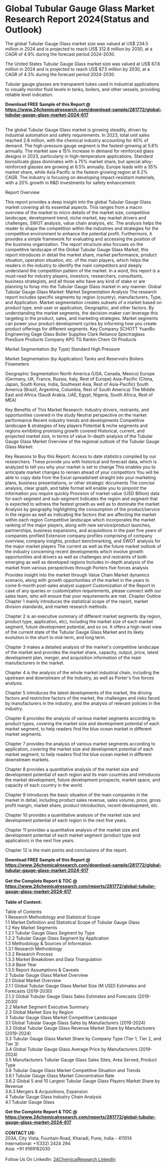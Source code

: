 <h1>Global Tubular Gauge Glass Market Research Report 2024(Status and Outlook)</h1><p>The global Tubular Gauge Glass market size was valued at US$ 234.5 million in 2024 and is projected to reach US$ 312.8 million by 2030, at a CAGR of 4.9% during the forecast period 2024-2030.</p><p>
The United States Tubular Gauge Glass market size was valued at US$ 67.8 million in 2024 and is projected to reach US$ 87.5 million by 2030, at a CAGR of 4.3% during the forecast period 2024-2030.</p><p>
Tubular gauge glasses are transparent tubes used in industrial applications to visually monitor fluid levels in tanks, boilers, and other vessels, providing reliable level indication.</p><div><b>Download FREE Sample of this Report @ 
            <a href="https://www.24chemicalresearch.com/download-sample/281772/global-tubular-gauge-glass-market-2024-617">
            https://www.24chemicalresearch.com/download-sample/281772/global-tubular-gauge-glass-market-2024-617</a></b></div><br><p>
The global Tubular Gauge Glass market is growing steadily, driven by industrial automation and safety requirements. In 2023, total unit sales reached 2.8 million, with the chemical industry accounting for 40% of demand. The high-pressure gauge segment is the fastest-growing at 5.8% annually. The market saw a 15% increase in demand for reinforced glass designs in 2023, particularly in high-temperature applications. Standard borosilicate glass dominates with a 75% market share, but special alloy-reinforced glasses are growing at 6.5% annually. Europe leads with a 35% market share, while Asia Pacific is the fastest-growing region at 6.2% CAGR. The industry is focusing on developing impact-resistant materials, with a 20% growth in R&amp;D investments for safety enhancement.</p><p>
Report Overview</p><p>
 This report provides a deep insight into the global Tubular Gauge Glass market covering all its essential aspects. This ranges from a macro overview of the market to micro details of the market size, competitive landscape, development trend, niche market, key market drivers and challenges, SWOT analysis, value chain analysis, etc.
 The analysis helps the reader to shape the competition within the industries and strategies for the competitive environment to enhance the potential profit. Furthermore, it provides a simple framework for evaluating and accessing the position of the business organization. The report structure also focuses on the competitive landscape of the Global Tubular Gauge Glass Market, this report introduces in detail the market share, market performance, product situation, operation situation, etc. of the main players, which helps the readers in the industry to identify the main competitors and deeply understand the competition pattern of the market.
 In a word, this report is a must-read for industry players, investors, researchers, consultants, business strategists, and all those who have any kind of stake or are planning to foray into the Tubular Gauge Glass market in any manner.
 Global Tubular Gauge Glass Market: Market Segmentation Analysis
 The research report includes specific segments by region (country), manufacturers, Type, and Application. Market segmentation creates subsets of a market based on product type, end-user or application, Geographic, and other factors. By understanding the market segments, the decision-maker can leverage this targeting in the product, sales, and marketing strategies. Market segments can power your product development cycles by informing how you create product offerings for different segments.
 Key Company
 SCHOTT
 YuanBo Engineering
 Gage Glass
 Boiler Supplies
 Clark Reliance
 Spectraglass
 PresSure Products Company
 APG
 TG Rankin
 Chem Oil Products</p><p>
 Market Segmentation (by Type)
 Standard
 High Pressure</p><p>
 Market Segmentation (by Application)
 Tanks and Reservoirs
 Boilers
 Flowmeters</p><p>
 Geographic Segmentation
 North America (USA, Canada, Mexico)
 Europe (Germany, UK, France, Russia, Italy, Rest of Europe)
 Asia-Pacific (China, Japan, South Korea, India, Southeast Asia, Rest of Asia-Pacific)
 South America (Brazil, Argentina, Columbia, Rest of South America)
 The Middle East and Africa (Saudi Arabia, UAE, Egypt, Nigeria, South Africa, Rest of MEA)</p><p>
 Key Benefits of This Market Research:
 Industry drivers, restraints, and opportunities covered in the study
 Neutral perspective on the market performance
 Recent industry trends and developments
 Competitive landscape &amp; strategies of key players
 Potential &amp; niche segments and regions exhibiting promising growth covered
 Historical, current, and projected market size, in terms of value
 In-depth analysis of the Tubular Gauge Glass Market
 Overview of the regional outlook of the Tubular Gauge Glass Market:</p><p>
 Key Reasons to Buy this Report:
 Access to date statistics compiled by our researchers. These provide you with historical and forecast data, which is analyzed to tell you why your market is set to change
 This enables you to anticipate market changes to remain ahead of your competitors
 You will be able to copy data from the Excel spreadsheet straight into your marketing plans, business presentations, or other strategic documents
 The concise analysis, clear graph, and table format will enable you to pinpoint the information you require quickly
 Provision of market value (USD Billion) data for each segment and sub-segment
 Indicates the region and segment that is expected to witness the fastest growth as well as to dominate the market
 Analysis by geography highlighting the consumption of the product/service in the region as well as indicating the factors that are affecting the market within each region
 Competitive landscape which incorporates the market ranking of the major players, along with new service/product launches, partnerships, business expansions, and acquisitions in the past five years of companies profiled
 Extensive company profiles comprising of company overview, company insights, product benchmarking, and SWOT analysis for the major market players
 The current as well as the future market outlook of the industry concerning recent developments which involve growth opportunities and drivers as well as challenges and restraints of both emerging as well as developed regions
 Includes in-depth analysis of the market from various perspectives through Porters five forces analysis
 Provides insight into the market through Value Chain
 Market dynamics scenario, along with growth opportunities of the market in the years to come
 6-month post-sales analyst support
 Customization of the Report
 In case of any queries or customization requirements, please connect with our sales team, who will ensure that your requirements are met.
 Chapter Outline
 Chapter 1 mainly introduces the statistical scope of the report, market division standards, and market research methods.</p><p>
 Chapter 2 is an executive summary of different market segments (by region, product type, application, etc), including the market size of each market segment, future development potential, and so on. It offers a high-level view of the current state of the Tubular Gauge Glass Market and its likely evolution in the short to mid-term, and long term.</p><p>
 Chapter 3 makes a detailed analysis of the market's competitive landscape of the market and provides the market share, capacity, output, price, latest development plan, merger, and acquisition information of the main manufacturers in the market.</p><p>
 Chapter 4 is the analysis of the whole market industrial chain, including the upstream and downstream of the industry, as well as Porter's five forces analysis.</p><p>
 Chapter 5 introduces the latest developments of the market, the driving factors and restrictive factors of the market, the challenges and risks faced by manufacturers in the industry, and the analysis of relevant policies in the industry.</p><p>
 Chapter 6 provides the analysis of various market segments according to product types, covering the market size and development potential of each market segment, to help readers find the blue ocean market in different market segments.</p><p>
 Chapter 7 provides the analysis of various market segments according to application, covering the market size and development potential of each market segment, to help readers find the blue ocean market in different downstream markets.</p><p>
 Chapter 8 provides a quantitative analysis of the market size and development potential of each region and its main countries and introduces the market development, future development prospects, market space, and capacity of each country in the world.</p><p>
 Chapter 9 introduces the basic situation of the main companies in the market in detail, including product sales revenue, sales volume, price, gross profit margin, market share, product introduction, recent development, etc.</p><p>
 Chapter 10 provides a quantitative analysis of the market size and development potential of each region in the next five years.</p><p>
 Chapter 11 provides a quantitative analysis of the market size and development potential of each market segment (product type and application) in the next five years.</p><p>
 Chapter 12 is the main points and conclusions of the report.</p><div><b>Download FREE Sample of this Report @ 
            <a href="https://www.24chemicalresearch.com/download-sample/281772/global-tubular-gauge-glass-market-2024-617">
            https://www.24chemicalresearch.com/download-sample/281772/global-tubular-gauge-glass-market-2024-617</a></b></div><br><div><b>Get the Complete Report & TOC @ 
            <a href="https://www.24chemicalresearch.com/reports/281772/global-tubular-gauge-glass-market-2024-617">
            https://www.24chemicalresearch.com/reports/281772/global-tubular-gauge-glass-market-2024-617</a></b></div><br>
            <b>Table of Content:</b><p>Table of Contents<br />
 1 Research Methodology and Statistical Scope<br />
 1.1 Market Definition and Statistical Scope of Tubular Gauge Glass<br />
 1.2 Key Market Segments<br />
 1.2.1 Tubular Gauge Glass Segment by Type<br />
 1.2.2 Tubular Gauge Glass Segment by Application<br />
 1.3 Methodology & Sources of Information<br />
 1.3.1 Research Methodology<br />
 1.3.2 Research Process<br />
 1.3.3 Market Breakdown and Data Triangulation<br />
 1.3.4 Base Year<br />
 1.3.5 Report Assumptions & Caveats<br />
 2 Tubular Gauge Glass Market Overview<br />
 2.1 Global Market Overview<br />
 2.1.1 Global Tubular Gauge Glass Market Size (M USD) Estimates and Forecasts (2019-2030)<br />
 2.1.2 Global Tubular Gauge Glass Sales Estimates and Forecasts (2019-2030)<br />
 2.2 Market Segment Executive Summary<br />
 2.3 Global Market Size by Region<br />
 3 Tubular Gauge Glass Market Competitive Landscape<br />
 3.1 Global Tubular Gauge Glass Sales by Manufacturers (2019-2024)<br />
 3.2 Global Tubular Gauge Glass Revenue Market Share by Manufacturers (2019-2024)<br />
 3.3 Tubular Gauge Glass Market Share by Company Type (Tier 1, Tier 2, and Tier 3)<br />
 3.4 Global Tubular Gauge Glass Average Price by Manufacturers (2019-2024)<br />
 3.5 Manufacturers Tubular Gauge Glass Sales Sites, Area Served, Product Type<br />
 3.6 Tubular Gauge Glass Market Competitive Situation and Trends<br />
 3.6.1 Tubular Gauge Glass Market Concentration Rate<br />
 3.6.2 Global 5 and 10 Largest Tubular Gauge Glass Players Market Share by Revenue<br />
 3.6.3 Mergers & Acquisitions, Expansion<br />
 4 Tubular Gauge Glass Industry Chain Analysis<br />
 4.1 Tubular Gauge Glass </p><div><b>Get the Complete Report & TOC @ 
            <a href="https://www.24chemicalresearch.com/reports/281772/global-tubular-gauge-glass-market-2024-617">
            https://www.24chemicalresearch.com/reports/281772/global-tubular-gauge-glass-market-2024-617</a></b></div><br><b>CONTACT US:</b><br>
            203A, City Vista, Fountain Road, Kharadi, Pune, India - 411014<br>
            International: +1(332) 2424 294<br>
            Asia: +91 9169162030 <br><br>
            Follow Us On LinkedIn: <a href="https://www.linkedin.com/company/24chemicalresearch/">24ChemicalResearch LinkedIn</a>